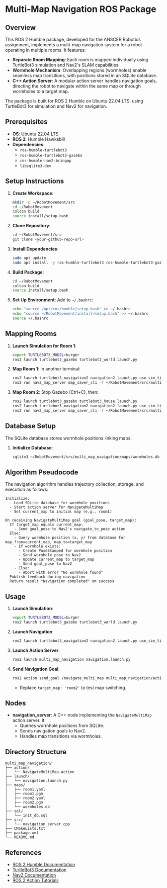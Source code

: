 # Multi-Map Navigation ROS Package

## Overview
This ROS 2 Humble package, developed for the ANSCER Robotics assignment, implements a multi-map navigation system for a robot operating in multiple rooms. It features:

- **Separate Room Mapping**: Each room is mapped individually using TurtleBot3 simulation and Nav2's SLAM capabilities.
- **Wormhole Mechanism**: Overlapping regions (wormholes) enable seamless map transitions, with positions stored in an SQLite database.
- **C++ Action Server**: A modular action server handles navigation goals, directing the robot to navigate within the same map or through wormholes to a target map.


The package is built for ROS 2 Humble on Ubuntu 22.04 LTS, using TurtleBot3 for simulation and Nav2 for navigation.

## Prerequisites
- **OS**: Ubuntu 22.04 LTS
- **ROS 2**: Humble Hawksbill
- **Dependencies**:
  - `ros-humble-turtlebot3`
  - `ros-humble-turtlebot3-gazebo`
  - `ros-humble-nav2-bringup`
  - `libsqlite3-dev`

## Setup Instructions
1. **Create Workspace**:
   ```bash
   mkdir -p ~/RobotMovement/src
   cd ~/RobotMovement
   colcon build
   source install/setup.bash
   ```

2. **Clone Repository**:
   ```bash
   cd ~/RobotMovement/src
   git clone <your-github-repo-url>
   ```

3. **Install Dependencies**:
   ```bash
   sudo apt update
   sudo apt install -y ros-humble-turtlebot3 ros-humble-turtlebot3-gazebo ros-humble-nav2-bringup libsqlite3-dev
   ```

4. **Build Package**:
   ```bash
   cd ~/RobotMovement
   colcon build
   source install/setup.bash
   ```

5. **Set Up Environment**:
   Add to `~/.bashrc`:
   ```bash
   echo "source /opt/ros/humble/setup.bash" >> ~/.bashrc
   echo "source ~/RobotMovement/install/setup.bash" >> ~/.bashrc
   source ~/.bashrc
   ```

## Mapping Rooms
1. **Launch Simulation for Room 1**:
   ```bash
   export TURTLEBOT3_MODEL=burger
   ros2 launch turtlebot3_gazebo turtlebot3_world.launch.py
   ```

2. **Map Room 1**:
   In another terminal:
   ```bash
   ros2 launch turtlebot3_navigation2 navigation2.launch.py use_sim_time:=true slam:=true
   ros2 run nav2_map_server map_saver_cli -f ~/RobotMovement/src/multi_map_navigation/maps/room1
   ```

3. **Map Room 2**:
   Stop Gazebo (Ctrl+C), then:
   ```bash
   ros2 launch turtlebot3_gazebo turtlebot3_house.launch.py
   ros2 launch turtlebot3_navigation2 navigation2.launch.py use_sim_time:=true slam:=true
   ros2 run nav2_map_server map_saver_cli -f ~/RobotMovement/src/multi_map_navigation/maps/room2
   ```

## Database Setup
The SQLite database stores wormhole positions linking maps.

1. **Initialize Database**:
   ```bash
   sqlite3 ~/RobotMovement/src/multi_map_navigation/maps/wormholes.db < ~/RobotMovement/src/multi_map_navigation/sql/init_db.sql
   ```

## Algorithm Pseudocode
The navigation algorithm handles trajectory collection, storage, and execution as follows:

```
Initialize:
  - Load SQLite database for wormhole positions
  - Start action server for NavigateMultiMap
  - Set current_map to initial map (e.g., room1)

On receiving NavigateMultiMap goal (goal_pose, target_map):
  If target_map equals current_map:
    - Send goal_pose to Nav2's navigate_to_pose action
  Else:
    - Query wormhole position (x, y) from database for map_from=current_map, map_to=target_map
    - If wormhole exists:
      - Create PoseStamped for wormhole position
      - Send wormhole pose to Nav2
      - Update current_map to target_map
      - Send goal_pose to Nav2
    - Else:
      - Abort with error "No wormhole found"
  Publish feedback during navigation
  Return result "Navigation completed" on success
```

## Usage
1. **Launch Simulation**:
   ```bash
   export TURTLEBOT3_MODEL=burger
   ros2 launch turtlebot3_gazebo turtlebot3_world.launch.py
   ```

2. **Launch Navigation**:
   ```bash
   ros2 launch turtlebot3_navigation2 navigation2.launch.py use_sim_time:=true map:=~/RobotMovement/src/multi_map_navigation/maps/room1.yaml
   ```

3. **Launch Action Server**:
   ```bash
   ros2 launch multi_map_navigation navigation.launch.py
   ```

4. **Send Navigation Goal**:
   ```bash
   ros2 action send_goal /navigate_multi_map multi_map_navigation/action/NavigateMultiMap "{goal_pose: {header: {frame_id: 'map'}, pose: {position: {x: 0.5, y: 0.5, z: 0.0}, orientation: {w: 1.0}}}, target_map: 'room1'}"
   ```
   - Replace `target_map: 'room2'` to test map switching.

## Nodes
- **navigation_server**: A C++ node implementing the `NavigateMultiMap` action server. It:
  - Queries wormhole positions from SQLite.
  - Sends navigation goals to Nav2.
  - Handles map transitions via wormholes.

## Directory Structure
```
multi_map_navigation/
├── action/
│   └── NavigateMultiMap.action
├── launch/
│   └── navigation.launch.py
├── maps/
│   ├── room1.yaml
│   ├── room1.pgm
│   ├── room2.yaml
│   ├── room2.pgm
│   └── wormholes.db
├── sql/
│   └── init_db.sql
├── src/
│   └── navigation_server.cpp
├── CMakeLists.txt
├── package.xml
└── README.md
```


## References
- [ROS 2 Humble Documentation](https://docs.ros.org/en/humble/)
- [TurtleBot3 Documentation](https://emanual.robotis.com/docs/en/platform/turtlebot3/quick-start/)
- [Nav2 Documentation](https://navigation.ros.org/)
- [ROS 2 Action Tutorials](https://docs.ros.org/en/humble/Tutorials/Beginner-Client-Libraries/Writing-An-Action-Server-Client-CPP.html)
